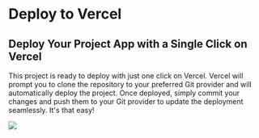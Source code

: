 # Deploy to Vercel

## Deploy Your Project App with a Single Click on Vercel

This project is ready to deploy with just one click on Vercel. Vercel will prompt you to clone the repository to your preferred Git provider and will automatically deploy the project. Once deployed, simply commit your changes and push them to your Git provider to update the deployment seamlessly. It's that easy!

<a href="https://vercel.com/new/clone?repository-url=https://github.com/darkenphp/app"><img src="https://vercel.com/button"></a>